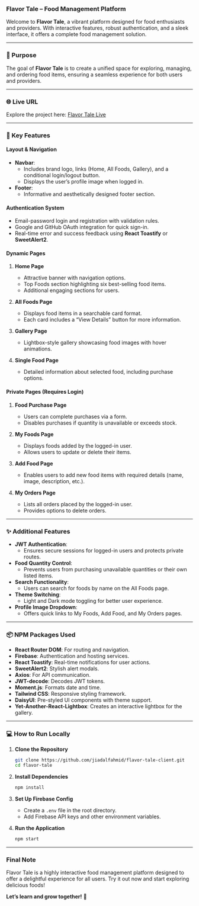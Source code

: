 ### **Flavor Tale – Food Management Platform**

Welcome to **Flavor Tale**, a vibrant platform designed for food enthusiasts and providers. With interactive features, robust authentication, and a sleek interface, it offers a complete food management solution.

---

### **🚀 Purpose**  
The goal of **Flavor Tale** is to create a unified space for exploring, managing, and ordering food items, ensuring a seamless experience for both users and providers.

---

### **🌐 Live URL**  
Explore the project here: [Flavor Tale Live](https://flavor-tales.web.app/)

---

### **🔑 Key Features**  

#### **Layout & Navigation**  
- **Navbar**:  
  - Includes brand logo, links (Home, All Foods, Gallery), and a conditional login/logout button.  
  - Displays the user’s profile image when logged in.
- **Footer**:  
  - Informative and aesthetically designed footer section.  

#### **Authentication System**  
- Email-password login and registration with validation rules.  
- Google and GitHub OAuth integration for quick sign-in.  
- Real-time error and success feedback using **React Toastify** or **SweetAlert2**.  

#### **Dynamic Pages**  
1. **Home Page**  
   - Attractive banner with navigation options.  
   - Top Foods section highlighting six best-selling food items.  
   - Additional engaging sections for users.  
   
2. **All Foods Page**  
   - Displays food items in a searchable card format.  
   - Each card includes a “View Details” button for more information.  

3. **Gallery Page**  
   - Lightbox-style gallery showcasing food images with hover animations.  

4. **Single Food Page**  
   - Detailed information about selected food, including purchase options.  

#### **Private Pages (Requires Login)**  
1. **Food Purchase Page**  
   - Users can complete purchases via a form.  
   - Disables purchases if quantity is unavailable or exceeds stock.  
   
2. **My Foods Page**  
   - Displays foods added by the logged-in user.  
   - Allows users to update or delete their items.  

3. **Add Food Page**  
   - Enables users to add new food items with required details (name, image, description, etc.).  

4. **My Orders Page**  
   - Lists all orders placed by the logged-in user.  
   - Provides options to delete orders.

---

### **✨ Additional Features**  
- **JWT Authentication**:  
  - Ensures secure sessions for logged-in users and protects private routes.  
- **Food Quantity Control**:  
  - Prevents users from purchasing unavailable quantities or their own listed items.  
- **Search Functionality**:  
  - Users can search for foods by name on the All Foods page.  
- **Theme Switching**:  
  - Light and Dark mode toggling for better user experience.  
- **Profile Image Dropdown**:  
  - Offers quick links to My Foods, Add Food, and My Orders pages.

---

### **📦 NPM Packages Used**  
- **React Router DOM**: For routing and navigation.  
- **Firebase**: Authentication and hosting services.  
- **React Toastify**: Real-time notifications for user actions.  
- **SweetAlert2**: Stylish alert modals.  
- **Axios**: For API communication.  
- **JWT-decode**: Decodes JWT tokens.  
- **Moment.js**: Formats date and time.  
- **Tailwind CSS**: Responsive styling framework.  
- **DaisyUI**: Pre-styled UI components with theme support.  
- **Yet-Another-React-Lightbox**: Creates an interactive lightbox for the gallery.

---

### **💻 How to Run Locally**  

1. **Clone the Repository**  
   ```bash
   git clone https://github.com/jiadalfahmid/flavor-tale-client.git
   cd flavor-tale
   ```

2. **Install Dependencies**  
   ```bash
   npm install
   ```

3. **Set Up Firebase Config**  
   - Create a `.env` file in the root directory.  
   - Add Firebase API keys and other environment variables.

4. **Run the Application**  
   ```bash
   npm start
   ```

---

### **Final Note**  
Flavor Tale is a highly interactive food management platform designed to offer a delightful experience for all users. Try it out now and start exploring delicious foods!  

**Let’s learn and grow together!** 🌱

